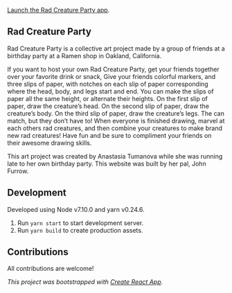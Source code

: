 [Launch the Rad Creature Party app](https://jfurrow.github.io/rad-creature-party).

## Rad Creature Party

Rad Creature Party is a collective art project made by a group of friends at a birthday party at a Ramen shop in Oakland, California.

If you want to host your own Rad Creature Party, get your friends together over your favorite drink or snack, Give your friends colorful markers, and three slips of paper, with notches on each slip of paper corresponding where the head, body, and legs start and end. You can make the slips of paper all the same height, or alternate their heights. On the first slip of paper, draw the creature’s head. On the second slip of paper, draw the creature’s body. On the third slip of paper, draw the creature’s legs. The can match, but they don’t have to! When everyone is finished drawing, marvel at each others rad creatures, and then combine your creatures to make brand new rad creatures! Have fun and be sure to compliment your friends on their awesome drawing skills.

This art project was created by Anastasia Tumanova while she was running late to her own birthday party. This website was built by her pal, John Furrow.

## Development

Developed using Node v7.10.0 and yarn v0.24.6.

1. Run `yarn start` to start development server.
2. Run `yarn build` to create production assets.

## Contributions

All contributions are welcome!

_This project was bootstrapped with [Create React App](https://github.com/facebookincubator/create-react-app)._